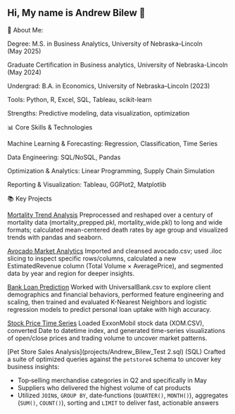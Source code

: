 ## Hi, My name is Andrew Bilew 👋

🌟 About Me:

Degree: M.S. in Business Analytics, University of Nebraska–Lincoln (May 2025)

Graduate Certification in Business analytics, University of Nebraska-Lincoln (May 2024)

Undergrad: B.A. in Economics, University of Nebraska–Lincoln (2023)

Tools: Python, R, Excel, SQL, Tableau, scikit-learn

Strengths: Predictive modeling, data visualization, optimization

📊 Core Skills & Technologies

Machine Learning & Forecasting: Regression, Classification, Time Series

Data Engineering: SQL/NoSQL, Pandas

Optimization & Analytics: Linear Programming, Supply Chain Simulation

Reporting & Visualization: Tableau, GGPlot2, Matplotlib

📚 Key Projects

[Mortality Trend Analysis](projects/AndrewBilew%20(1).ipynb) Preprocessed and reshaped over a century of mortality data (mortality_prepped.pkl, mortality_wide.pkl) to long and wide formats; calculated mean-centered death rates by age group and visualized trends with pandas and seaborn.

[Avocado Market Analytics](projects/AndrewBilew_Exam.ipynb) Imported and cleansed avocado.csv; used .iloc slicing to inspect specific rows/columns, calculated a new EstimatedRevenue column (Total Volume × AveragePrice), and segmented data by year and region for deeper insights.

[Bank Loan Prediction](projects/AndrewBilew_assignment6.ipynb) Worked with UniversalBank.csv to explore client demographics and financial behaviors, performed feature engineering and scaling, then trained and evaluated K-Nearest Neighbors and logistic regression models to predict personal loan uptake with high accuracy.

[Stock Price Time Series](projects/AndrewBilew_assignment4-1.ipynb) Loaded ExxonMobil stock data (XOM.CSV), converted Date to datetime index, and generated time-series visualizations of open/close prices and trading volume to uncover market patterns.

[Pet Store Sales Analysis](projects/Andrew_Bilew_Test 2.sql) (SQL) 
  Crafted a suite of optimized queries against the `petstore4` schema to uncover key business insights:  
  - Top‐selling merchandise categories in Q2 and specifically in May  
  - Suppliers who delivered the highest volume of cat products  
  - Utilized `JOIN`s, `GROUP BY`, date‐functions (`QUARTER()`, `MONTH()`), aggregates (`SUM()`, `COUNT()`), sorting and `LIMIT` to deliver fast, actionable answers  
<!--
**Andrew-Bilew/Andrew-Bilew** is a ✨ _special_ ✨ repository because its `README.md` (this file) appears on your GitHub profile.

